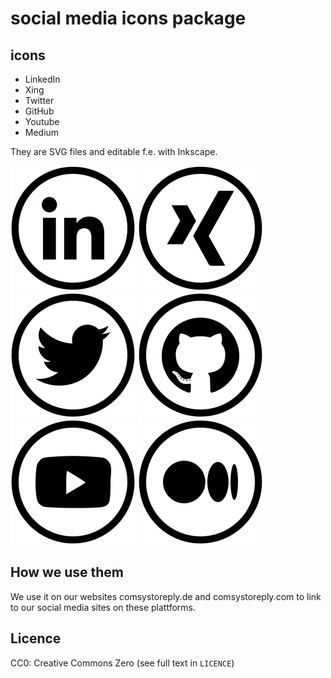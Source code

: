 # social media icons package
## icons
- LinkedIn
- Xing
- Twitter
- GitHub
- Youtube
- Medium

They are SVG files and editable f.e. with Inkscape.

![LinkedIn logo](https://raw.githubusercontent.com/comsysto/social-media-icons/main/linkedin-logo.svg)
![Xing logo](https://raw.githubusercontent.com/comsysto/social-media-icons/main/xing-logo.svg)
![Twitter logo](https://raw.githubusercontent.com/comsysto/social-media-icons/main/twitter-logo.svg)
![GitHub logo](https://raw.githubusercontent.com/comsysto/social-media-icons/main/github-logo.svg)
![Youtube logo](https://raw.githubusercontent.com/comsysto/social-media-icons/main/youtube-logo.svg)
![Medium logo](https://raw.githubusercontent.com/comsysto/social-media-icons/main/medium-logo.svg)

## How we use them
We use it on our websites comsystoreply.de and comsystoreply.com to link to our social media sites on these plattforms.


## Licence
CC0: Creative Commons Zero (see full text in `LICENCE`)

